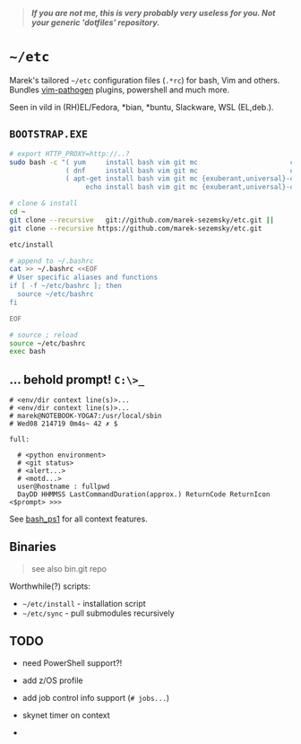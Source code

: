 >***If you are not me, this is very probably very useless for you. Not your generic 'dotfiles' repository.***
# `~/etc`


Marek's tailored `~/etc` configuration files (`.*rc`) for bash, Vim and others. Bundles [vim-pathogen](https://github.com/tpope/vim-pathogen) plugins, powershell and much more.

Seen in vild in (RH)EL/Fedora, *bian, *buntu, Slackware, WSL (EL,deb.).

## `BOOTSTRAP.EXE`

```bash
# export HTTP_PROXY=http://..?
sudo bash -c "( yum     install bash vim git mc                       ctags ) ||
              ( dnf     install bash vim git mc                       ctags ) ||
              ( apt-get install bash vim git mc {exuberant,universal}-ctags ) ||
                   echo install bash vim git mc {exuberant,universal}-ctags"
```

```bash
# clone & install
cd ~
git clone --recursive   git://github.com/marek-sezemsky/etc.git || 
git clone --recursive https://github.com/marek-sezemsky/etc.git

etc/install
```

```bash
# append to ~/.bashrc
cat >> ~/.bashrc <<EOF
# User specific aliases and functions
if [ -f ~/etc/bashrc ]; then
  source ~/etc/bashrc
fi

EOF
```

```bash
# source ; reload
source ~/etc/bashrc
exec bash
```

## ... behold prompt! `C:\>_`

```
# <env/dir context line(s)>...
# <env/dir context line(s)>...
# marek@NOTEBOOK-YOGA7:/usr/local/sbin
# Wed08 214719 0m4s~ 42 ✗ $
```

```
full:

  # <python environment>
  # <git status>
  # <alert...>
  # <motd...>
  user@hostname : fullpwd
  DayDD HHMMSS LastCommandDuration(approx.) ReturnCode ReturnIcon <$prompt> >>>

```

See [bash_ps1](bash_ps1) for all context features.


## Binaries
> see also bin.git repo

Worthwhile(?) scripts:
* `~/etc/install` - installation script
* `~/etc/sync` - pull submodules recursively


## TODO

* need PowerShell support?!
* add z/OS profile
* add job control info support (`# jobs...`)
* skynet timer on context

* 
